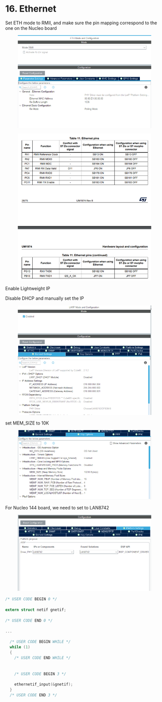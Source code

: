 # 16. Ethernet



Set ETH mode to RMII, and make sure the pin mapping correspond to the one on the Nucleo board



<figure><img src="../.gitbook/assets/image (4).png" alt=""><figcaption></figcaption></figure>

<figure><img src="../.gitbook/assets/image.png" alt=""><figcaption></figcaption></figure>



Enable Lightweight IP

Disable DHCP and manually set the IP&#x20;

<figure><img src="../.gitbook/assets/image (1) (1).png" alt=""><figcaption></figcaption></figure>

set MEM\_SIZE to 10K

<figure><img src="../.gitbook/assets/image (7).png" alt=""><figcaption></figcaption></figure>



For Nucleo 144 board, we need to set to LAN8742

<figure><img src="../.gitbook/assets/image (6).png" alt=""><figcaption></figcaption></figure>



```c
/* USER CODE BEGIN 0 */

extern struct netif gnetif;

/* USER CODE END 0 */

...

  /* USER CODE BEGIN WHILE */
  while (1)
  {
    /* USER CODE END WHILE */


    /* USER CODE BEGIN 3 */

    ethernetif_input(&gnetif);
  }
  /* USER CODE END 3 */

```









